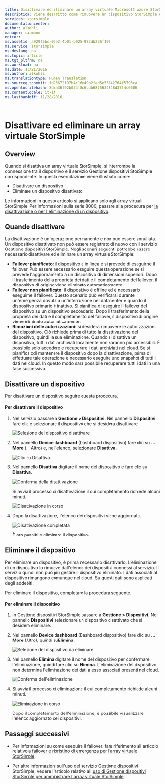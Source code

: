 ```yaml
---
title: Disattivare ed eliminare un array virtuale Microsoft Azure StorSimple | Documentazione Microsoft
description: Viene descritto come rimuovere un dispositivo StorSimple dal servizio disattivandolo e poi eliminandolo.
services: storsimple
documentationcenter: 
author: alkohli
manager: carmonm
editor: 
ms.assetid: a929f5bc-03e2-4b01-b925-973db236f19f
ms.service: storsimple
ms.devlang: na
ms.topic: article
ms.tgt_pltfrm: na
ms.workload: na
ms.date: 11/21/2016
ms.author: alkohli
ms.translationtype: Human Translation
ms.sourcegitcommit: fd73672f97b4c16e49b2fad5e53042764f5793ca
ms.openlocfilehash: 8dea36f92b034f8c6cdb6875634848d37f4c6606
ms.contentlocale: it-it
ms.lasthandoff: 11/28/2016

---
```

# <a name="deactivate-and-delete-a-storsimple-virtual-array"></a>Disattivare ed eliminare un array virtuale StorSimple

## <a name="overview"></a>Overview

Quando si disattiva un array virtuale StorSimple, si interrompe la connessione tra il dispositivo e il servizio Gestione dispositivi StorSimple corrispondente. In questa esercitazione viene illustrato come:

* Disattivare un dispositivo 
* Eliminare un dispositivo disattivato

Le informazioni in questo articolo si applicano solo agli array virtuali StorSimple. Per informazioni sulla serie 8000, passare alla procedura per [la disattivazione o per l'eliminazione di un dispositivo](storsimple-deactivate-and-delete-device.md).

## <a name="when-to-deactivate"></a>Quando disattivare

La disattivazione è un'operazione permanente e non può essere annullata. Un dispositivo disattivato non può essere registrato di nuovo con il servizio Gestione dispositivi StorSimple. Negli scenari seguenti potrebbe essere necessario disattivare ed eliminare un array virtuale StorSimple:

* **Failover pianificato**: il dispositivo è in linea e si prevede di eseguirne il failover. Può essere necessario eseguire questa operazione se si prevede l'aggiornamento a un dispositivo di dimensioni superiori. Dopo il trasferimento della proprietà dei dati e il completamento del failover, il dispositivo di origine viene eliminato automaticamente.
* **Failover non pianificato**: il dispositivo è offline ed è necessario eseguirne il failover. Questo scenario può verificarsi durante un'emergenza dovuta a un'interruzione nel datacenter e quando il dispositivo primario è inattivo. Si pianifica di eseguire il failover del dispositivo su un dispositivo secondario. Dopo il trasferimento della proprietà dei dati e il completamento del failover, il dispositivo di origine viene eliminato automaticamente.
* **Rimozioni delle autorizzazioni**: si desidera rimuovere le autorizzazioni del dispositivo. Ciò richiede prima di tutto la disattivazione del dispositivo, quindi la sua eliminazione. Quando si disattiva un dispositivo, tutti i dati archiviati localmente non saranno più accessibili. È possibile solo accedere e recuperare i dati archiviati nel cloud. Se si pianifica cdi mantenere il dispositivo dopo la disattivazione, prima di effettuare tale operazione è necessario eseguire uno snapshot di tutti i dati nel cloud. In questo modo sarà possibile recuperare tutti i dati in una fase successiva.

## <a name="deactivate-a-device"></a>Disattivare un dispositivo

Per disattivare un dispositivo seguire questa procedura.

#### <a name="to-deactivate-the-device"></a>Per disattivare il dispositivo

1. Nel servizio passare a **Gestione > Dispositivi**. Nel pannello **Dispositivi** fare clic e selezionare il dispositivo che si desidera disattivare.
   
    ![Selezione del dispositivo disattivare](./media/storsimple-virtual-array-deactivate-and-delete-device/deactivate-delete7.png)
2. Nel pannello **Device dashboard** (Dashboard dispositivo) fare clic su **… More** (... Altro) e, nell'elenco, selezionare **Disattiva**.
   
    ![Clic su Disattiva](./media/storsimple-virtual-array-deactivate-and-delete-device/deactivate-delete8.png)
3. Nel pannello **Disattiva** digitare il nome del dispositivo e fare clic su **Disattiva**. 
   
    ![Conferma della disattivazione](./media/storsimple-virtual-array-deactivate-and-delete-device/deactivate-delete1.png)
   
    Si avvia il processo di disattivazione il cui completamento richiede alcuni minuti.
   
    ![Disattivazione in corso](./media/storsimple-virtual-array-deactivate-and-delete-device/deactivate-delete2.png)
4. Dopo la disattivazione, l'elenco dei dispositivi viene aggiornato.
   
    ![Disattivazione completata](./media/storsimple-virtual-array-deactivate-and-delete-device/deactivate-delete3.png)
   
    È ora possibile eliminare il dispositivo.

## <a name="delete-the-device"></a>Eliminare il dispositivo

Per eliminare un dispositivo, è prima necessario disattivarlo. L’eliminazione di un dispositivo lo rimuove dall'elenco dei dispositivi connessi al servizio. Il servizio quindi non può più gestire il dispositivo eliminato. I dati associati al dispositivo rimangono comunque nel cloud. Su questi dati sono applicati degli addebiti.

Per eliminare il dispositivo, completare la procedura seguente.

#### <a name="to-delete-the-device"></a>Per eliminare il dispositivo

1. In Gestione dispositivi StorSimple passare a **Gestione > Dispositivi**. Nel pannello **Dispositivi** selezionare un dispositivo disattivato che si desidera eliminare.
2. Nel pannello **Device dashboard** (Dashboard dispositivo) fare clic su **… More** (Altro), quindi su**Elimina**.
   
   ![Selezione del dispositivo da eliminare](./media/storsimple-virtual-array-deactivate-and-delete-device/deactivate-delete4.png)
3. Nel pannello **Elimina** digitare il nome del dispositivo per confermare l'eliminazione, quindi fare clic su **Elimina**. L'eliminazione del dispositivo non determina l'eliminazione dei dati a esso associati presenti nel cloud. 
   
   ![Conferma dell'eliminazione](./media/storsimple-virtual-array-deactivate-and-delete-device/deactivate-delete5.png) 
4. Si avvia il processo di eliminazione il cui completamento richiede alcuni minuti.
   
   ![Eliminazione in corso](./media/storsimple-virtual-array-deactivate-and-delete-device/deactivate-delete6.png)
   
    Dopo il completamento dell'eliminazione, è possibile visualizzare l'elenco aggiornato dei dispositivi.

## <a name="next-steps"></a>Passaggi successivi

* Per informazioni su come eseguire il failover, fare riferimento all'articolo relativo a [failover e ripristino di emergenza per l'array virtuale StorSimple](storsimple-virtual-array-failover-dr.md).

* Per altre informazioni sull'uso del servizio Gestione dispositivi StorSimple, vedere l'articolo relativo all'[uso di Gestione dispositivi StorSimple per amministrare l'array virtuale StorSimple](storsimple-virtual-array-manager-service-administration.md). 


